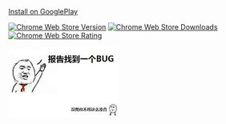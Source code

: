 [Install on GooglePlay](https://chrome.google.com/webstore/detail/bugrequest/odcdaiinkajfifknckkgebgeedapligg?hl=zh-CN) 

[![Chrome Web Store Version](https://img.shields.io/chrome-web-store/v/odcdaiinkajfifknckkgebgeedapligg.svg?style=flat-square)](https://chrome.google.com/webstore/detail/odcdaiinkajfifknckkgebgeedapligg)
[![Chrome Web Store Downloads](https://img.shields.io/chrome-web-store/d/odcdaiinkajfifknckkgebgeedapligg.svg?style=flat-square)](https://chrome.google.com/webstore/detail/odcdaiinkajfifknckkgebgeedapligg)
[![Chrome Web Store Rating](https://img.shields.io/chrome-web-store/rating/odcdaiinkajfifknckkgebgeedapligg.svg?style=flat-square)](https://chrome.google.com/webstore/detail/odcdaiinkajfifknckkgebgeedapligg)

![./+1.jpg](./+1.jpg)
